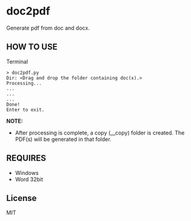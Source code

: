 # doc2pdf
Generate pdf from doc and docx.

## HOW TO USE

Terminal

```
> doc2pdf.py
Dir: <Drag and drop the folder containing doc(x).>
Processing...
...
...
...
Done!
Enter to exit.
```

**NOTE:**

- After processing is complete, a copy (\_\_copy) folder is created. The PDF(s) will be generated in that folder.

## REQUIRES

- Windows
- Word 32bit

## License
MIT
